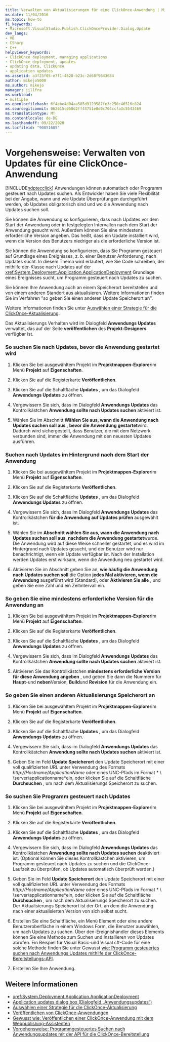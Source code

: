 ```yaml
---
title: Verwalten von Aktualisierungen für eine ClickOnce-Anwendung | Microsoft-Dokumentation
ms.date: 11/04/2016
ms.topic: how-to
f1_keywords:
- Microsoft.VisualStudio.Publish.ClickOnceProvider.Dialog.Update
dev_langs:
- VB
- CSharp
- C++
helpviewer_keywords:
- ClickOnce deployment, managing applications
- ClickOnce deployment, updates
- updating data, ClickOnce
- application updates
ms.assetid: a3f23f05-e7f1-4620-b23c-2d68f9643684
author: mikejo5000
ms.author: mikejo
manager: jillfra
ms.workload:
- multiple
ms.openlocfilehash: 6f4ebe4d04aa585d9129587fe3c250c46516c824
ms.sourcegitcommit: 062615c058d2ff44751e8d0c704ccfa3c5543469
ms.translationtype: MT
ms.contentlocale: de-DE
ms.lasthandoff: 09/22/2020
ms.locfileid: "90851605"
---
```

# <a name="how-to-manage-updates-for-a-clickonce-application"></a>Vorgehensweise: Verwalten von Updates für eine ClickOnce-Anwendung
[!INCLUDE[ndptecclick](../deployment/includes/ndptecclick_md.md)] Anwendungen können automatisch oder Programm gesteuert nach Updates suchen. Als Entwickler haben Sie viele Flexibilität bei der Angabe, wann und wie Update Überprüfungen durchgeführt werden, ob Updates obligatorisch sind und wo die Anwendung nach Updates suchen soll.

 Sie können die Anwendung so konfigurieren, dass nach Updates vor dem Start der Anwendung oder in festgelegten Intervallen nach dem Start der Anwendung gesucht wird. Außerdem können Sie eine mindestens erforderliche Version angeben. Das heißt, dass ein Update installiert wird, wenn die Version des Benutzers niedriger als die erforderliche Version ist.

 Sie können die Anwendung so konfigurieren, dass Sie Programm gesteuert auf Grundlage eines Ereignisses, z. b. einer Benutzer Anforderung, nach Updates sucht. In diesem Thema wird erläutert, wie Sie Code schreiben, der mithilfe der-Klasse nach Updates auf der <xref:System.Deployment.Application.ApplicationDeployment> Grundlage eines Ereignisses sucht, um Programm gesteuert nach Updates zu suchen.

 Sie können Ihre Anwendung auch an einem Speicherort bereitstellen und von einem anderen Standort aus aktualisieren. Weitere Informationen finden Sie im Verfahren "so geben Sie einen anderen Update Speicherort an".

 Weitere Informationen finden Sie unter [Auswählen einer Strategie für die ClickOnce-Aktualisierung](../deployment/choosing-a-clickonce-update-strategy.md).

 Das Aktualisierungs Verhalten wird im Dialogfeld **Anwendungs Updates** verwaltet, das auf der Seite **veröffentlichen** des **Projekt-Designers** verfügbar ist.

### <a name="to-check-for-updates-before-the-application-starts"></a>So suchen Sie nach Updates, bevor die Anwendung gestartet wird

1. Klicken Sie bei ausgewähltem Projekt im **Projektmappen-Explorer**im Menü **Projekt** auf **Eigenschaften**.

2. Klicken Sie auf die Registerkarte **Veröffentlichen**.

3. Klicken Sie auf die Schaltfläche **Updates** , um das Dialogfeld **Anwendungs Updates** zu öffnen.

4. Vergewissern Sie sich, dass im Dialogfeld **Anwendungs Updates** das Kontrollkästchen **Anwendung sollte nach Updates suchen** aktiviert ist.

5. Wählen Sie im Abschnitt **Wählen Sie aus, wann die Anwendung nach Updates suchen soll aus** , **bevor die Anwendung gestartet**wird. Dadurch wird sichergestellt, dass Benutzer, die mit dem Netzwerk verbunden sind, immer die Anwendung mit den neuesten Updates ausführen.

### <a name="to-check-for-updates-in-the-background-after-the-application-starts"></a>Suchen nach Updates im Hintergrund nach dem Start der Anwendung

1. Klicken Sie bei ausgewähltem Projekt im **Projektmappen-Explorer**im Menü **Projekt** auf **Eigenschaften**.

2. Klicken Sie auf die Registerkarte **Veröffentlichen**.

3. Klicken Sie auf die Schaltfläche **Updates** , um das Dialogfeld **Anwendungs Updates** zu öffnen.

4. Vergewissern Sie sich, dass im Dialogfeld **Anwendungs Updates** das Kontrollkästchen **für die Anwendung auf Updates prüfen** ausgewählt ist.

5. Wählen Sie im **Abschnitt wählen Sie aus, wann die Anwendung nach Updates suchen soll aus**, **nachdem die Anwendung gestartet**wurde. Die Anwendung wird auf diese Weise schneller gestartet, und es wird im Hintergrund nach Updates gesucht, und der Benutzer wird nur benachrichtigt, wenn ein Update verfügbar ist. Nach der Installation werden Updates erst wirksam, wenn die Anwendung neu gestartet wird.

6. Aktivieren Sie im Abschnitt geben Sie an, **wie häufig die Anwendung nach Updates suchen soll** die Option **jedes Mal aktivieren, wenn die Anwendung** ausgeführt wird (Standard), oder **Aktivieren Sie alle** , und geben Sie eine Zahl und ein Zeitintervall ein.

### <a name="to-specify-a-minimum-required-version-for-the-application"></a>So geben Sie eine mindestens erforderliche Version für die Anwendung an

1. Klicken Sie bei ausgewähltem Projekt im **Projektmappen-Explorer**im Menü **Projekt** auf **Eigenschaften**.

2. Klicken Sie auf die Registerkarte **Veröffentlichen**.

3. Klicken Sie auf die Schaltfläche **Updates** , um das Dialogfeld **Anwendungs Updates** zu öffnen.

4. Vergewissern Sie sich, dass im Dialogfeld **Anwendungs Updates** das Kontrollkästchen **Anwendung sollte nach Updates suchen** aktiviert ist.

5. Aktivieren Sie das Kontrollkästchen **mindestens erforderliche Version für diese Anwendung angeben** , und geben Sie dann die Nummern für **Haupt**-und **neben**Version, **Build**und **Revision** für die Anwendung ein.

### <a name="to-specify-a-different-update-location"></a>So geben Sie einen anderen Aktualisierungs Speicherort an

1. Klicken Sie bei ausgewähltem Projekt im **Projektmappen-Explorer**im Menü **Projekt** auf **Eigenschaften**.

2. Klicken Sie auf die Registerkarte **Veröffentlichen**.

3. Klicken Sie auf die Schaltfläche **Updates** , um das Dialogfeld **Anwendungs Updates** zu öffnen.

4. Vergewissern Sie sich, dass im Dialogfeld **Anwendungs Updates** das Kontrollkästchen **Anwendung sollte nach Updates suchen** aktiviert ist.

5. Geben Sie im Feld **Update Speicherort** den Update Speicherort mit einer voll qualifizierten URL unter Verwendung des Formats *http://Hostname/ApplicationName* oder eines UNC-Pfads im Format * \\ \server\applicationname*ein, oder klicken Sie auf die Schaltfläche **Durchsuchen** , um nach dem Aktualisierungs Speicherort zu suchen.

### <a name="to-check-for-updates-programmatically"></a>So suchen Sie Programm gesteuert nach Updates

1. Klicken Sie bei ausgewähltem Projekt im **Projektmappen-Explorer**im Menü **Projekt** auf **Eigenschaften**.

2. Klicken Sie auf die Registerkarte **Veröffentlichen**.

3. Klicken Sie auf die Schaltfläche **Updates** , um das Dialogfeld **Anwendungs Updates** zu öffnen.

4. Vergewissern Sie sich, dass im Dialogfeld **Anwendungs Updates** das Kontrollkästchen **Anwendung sollte nach Updates suchen** deaktiviert ist. (Optional können Sie dieses Kontrollkästchen aktivieren, um Programm gesteuert nach Updates zu suchen und die ClickOnce-Laufzeit zu überprüfen, ob Updates automatisch überprüft werden.)

5. Geben Sie im Feld **Update Speicherort** den Update Speicherort mit einer voll qualifizierten URL unter Verwendung des Formats *http://Hostname/ApplicationName* oder eines UNC-Pfads im Format * \\ \server\applicationname*ein, oder klicken Sie auf die Schaltfläche **Durchsuchen** , um nach dem Aktualisierungs Speicherort zu suchen. Der Aktualisierungs Speicherort ist der Ort, an dem die Anwendung nach einer aktualisierten Version von sich selbst sucht.

6. Erstellen Sie eine Schaltfläche, ein Menü Element oder eine andere Benutzeroberfläche in einem Windows Form, die Benutzer auswählen, um nach Updates zu suchen. Über den-Ereignishandler dieses Elements können Sie eine Methode zum Suchen und Installieren von Updates abrufen. Ein Beispiel für Visual Basic-und Visual c#-Code für eine solche Methode finden Sie unter Gewusst [wie: Programm gesteuertes suchen nach Anwendungs Updates mithilfe der ClickOnce-Bereitstellungs-API](../deployment/how-to-check-for-application-updates-programmatically-using-the-clickonce-deployment-api.md).

7. Erstellen Sie Ihre Anwendung.

## <a name="see-also"></a>Weitere Informationen
- <xref:System.Deployment.Application.ApplicationDeployment>
- [Application updates dialog box (Dialogfeld „Anwendungsupdates“)](/previous-versions/visualstudio/visual-studio-2010/axw1fa38(v=vs.100))
- [Auswählen einer Strategie für die ClickOnce-Aktualisierung](../deployment/choosing-a-clickonce-update-strategy.md)
- [Veröffentlichen von ClickOnce-Anwendungen](../deployment/publishing-clickonce-applications.md)
- [Gewusst wie: Veröffentlichen einer ClickOnce-Anwendung mit dem Webpublishing-Assistenten](../deployment/how-to-publish-a-clickonce-application-using-the-publish-wizard.md)
- [Vorgehensweise: Programmgesteuertes Suchen nach Anwendungsupdates mit der API für die ClickOnce-Bereitstellung](../deployment/how-to-check-for-application-updates-programmatically-using-the-clickonce-deployment-api.md)
